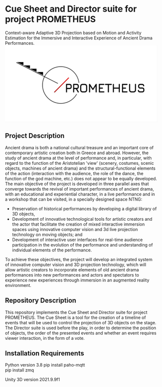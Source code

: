 # Cue Sheet and Director suite for project PROMETHEUS

Context-aware Adaptive 3D Projection based on Motion and Activity Estimation for the Immersive and Interactive Experience of Ancient Drama Performances.
![PROMETHEUS](PE0528v05.jpg "PROMETHEUS")

## Project Description

Ancient drama is both a national cultural treasure and an important core of contemporary artistic creation both in Greece and abroad. However, the study of ancient drama at the level of performance and, in particular, with regard to the function of the Aristotelian 'view' (scenery, costumes, scenic objects, machines of ancient drama) and the structural-functional elements of the action (interaction with the audience, the role of the dance, the function of the god machine, etc.) does not appear to be equally developed. The main objective of the project is developed in three parallel axes that converge towards the revival of important performances of ancient drama, with an educational and experiential character, in a live performance and in a workshop that can be visited, in a specially designed space NTNG:

- Preservation of historical performances by developing a digital library of 3D objects,
- Development of innovative technological tools for artistic creators and the actor that facilitate the creation of mixed interactive immersion spaces using innovative computer vision and 3d live projection technology on moving objects; and
- Development of interactive user interfaces for real-time audience participation in the evolution of the performance and understanding of individual elements of the performance.

To achieve these objectives, the project will develop an integrated system of innovative computer vision and 3D projection technology, which will allow artistic creators to incorporate elements of old ancient drama performances into new performances and actors and spectators to experience new experiences through immersion in an augmented reality environment.

## Repository Description

This repository implements the Cue Sheet and Director suite for project PROMETHEUS. The Cue Sheet is a tool for the creation of a timeline of events that will be used to control the projection of 3D objects on the stage. The Director suite is used before the play, in order to determine the position of objects, the order of the presented events and whether an event requires viewer interaction, in the form of a vote.

## Installation Requirements

Python version 3.8
pip install paho-mqtt  
pip install zmq

Unity 3D version 2021.9.9f1